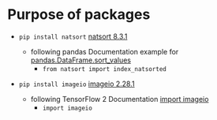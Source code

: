 # Purpose of packages

- `pip install natsort` [natsort 8.3.1](https://pypi.org/project/natsort/)
  - following pandas Documentation example for [pandas.DataFrame.sort_values](https://pandas.pydata.org/docs/reference/api/pandas.DataFrame.sort_values.html)
    - `from natsort import index_natsorted`

- `pip install imageio` [imageio 2.28.1](https://pypi.org/project/imageio/)
  - following TensorFlow 2 Documentation [import imageio](https://www.tensorflow.org/tutorials/load_data/video)
    - `import imageio`
